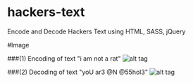 # hackers-text

Encode and Decode Hackers Text using HTML, SASS, jQuery <br />

#Image

###(1) Encoding of text "i am not a rat"
![alt tag](http://imgur.com/eSu01Q7.png)

###(2) Decoding of text "yoU ar3 @N @55hol3"
![alt tag](http://imgur.com/9PLmxe4.png)
